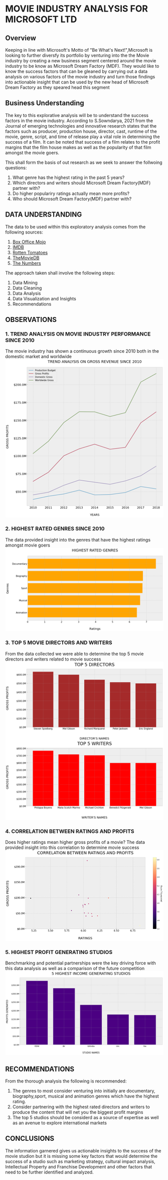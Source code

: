 # MOVIE INDUSTRY ANALYSIS FOR MICROSOFT LTD


## Overview

Keeping in line with Microsoft's Motto of "Be What's Next!",Microsoft is looking to further diversfy its portfolio by venturing into the the Movie industry by creating a new business segment centered around the movie industry to be know as Microsoft Dream Factory (MDF). They would like to know the success factors that can be gleaned by carrying out a data analysis on various factors of the movie industry and turn those findings into actionable insight that can be used by the new head of Microsoft Dream Factory as they speared head this segment


## Business Understanding

The key to this explorative analysis will be to understand the success factors in the movie industry. According to S.Sowndarya, 2021 from the Journal of emerging technologies and innovative research states that the factors such as producer, production house, director, cast, runtime of the movie, genre, script, and time of release play a vital role in determining the success of a film. It can be noted that success of a film relates to the profit margins that the film house makes as well as the popularity of that film amongst the movie goers.

This shall form the basis of out research as we seek to answer the follwoing questions:
1. What genre has the highest rating in the past 5 years?
2. Which directors and writers should Microsoft Dream Factory(MDF) partner with?
3. Do higher populariry ratings actually mean more profits?
4. Who should Microsoft Dream Factory(MDF) partner with?

## DATA UNDERSTANDING
The data to be used within this exploratory analysis comes from the following sources:
1. [Box Office Mojo](https://www.boxofficemojo.com/)
2. [IMDB](https://www.imdb.com/)
3. [Rotten Tomatoes](https://www.rottentomatoes.com/)
4. [TheMovieDB](https://www.themoviedb.org/)
5. [The Numbers](https://www.the-numbers.com/)

The approach taken shall involve the following steps:
1. Data Mining
2. Data Cleaning
3. Data Analysis 
4. Data Visualization and Insights
5. Recommendations 

## OBSERVATIONS 

### 1. TREND ANALYSIS ON MOVIE INDUSTRY PERFORMANCE SINCE 2010
The movie industry has shown a continuous growth since 2010 both in the domestic market and worldwide
![Trend Analysis](Trend_Analysis.png)

### 2. HIGHEST RATED GENRES SINCE 2010
The data provided insight into the genres that have the highest ratings amongst movie goers
![Highest_Genre_Ratings](Highest_Rated_Genres.png)

### 3. TOP 5 MOVIE DIRECTORS AND WRITERS
From the data collected we were able to determine the top 5 movie directors and writers related to movie success
![Top_Directors_and_Writers](Top_5_Directors_and_Writers.png)

### 4. CORRELATION BETWEEN RATINGS AND PROFITS
Does higher ratings mean higher gross profits of a movie? The data provided insight into this correlation to determine movie success
![Correlation_Analysis](Correlation_Analysis.png)

### 5. HIGHEST PROFIT GENERATING STUDIOS
Benchmarking and potential partnerships were the key driving force with this data analysis as well as a comparison of the future competition
![Best_Studios](Top_5_studios.png)

## RECOMMENDATIONS
From the thorough analysis the following is recommended:
1. The genres to most consider venturing into initially are documentary, biography,sport, musical and animation genres which have the highest rating.
2. Consider partnering with the highest rated directors and writers to produce the content that will net you the biggest profit margins
3. The top 5 studios should be considerd as a source of expertise as well as an avenue to explore international markets

## CONCLUSIONS
The information garnered gives us actionable insights to the success of the movie studion but it is missing some key factors that would determine the success of a studio such as marketing strategy, cultural impact analysis, Intellectual Property and Franchise Development and other factors that need to be further identified and analyzed.


